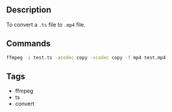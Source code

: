 ## Description
To convert a `.ts` file to `.mp4` file.

## Commands
```bat
ffmpeg -i test.ts -acodec copy -vcodec copy -f mp4 test.mp4
```

## Tags
- ffmpeg
- ts
- convert